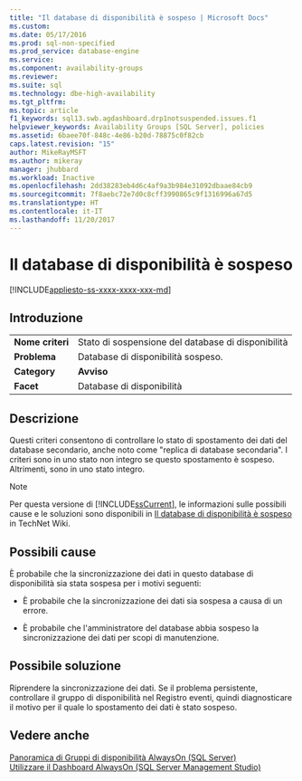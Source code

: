 ```yaml
---
title: "Il database di disponibilità è sospeso | Microsoft Docs"
ms.custom: 
ms.date: 05/17/2016
ms.prod: sql-non-specified
ms.prod_service: database-engine
ms.service: 
ms.component: availability-groups
ms.reviewer: 
ms.suite: sql
ms.technology: dbe-high-availability
ms.tgt_pltfrm: 
ms.topic: article
f1_keywords: sql13.swb.agdashboard.drp1notsuspended.issues.f1
helpviewer_keywords: Availability Groups [SQL Server], policies
ms.assetid: 6baee70f-848c-4e86-b20d-78875c0f82cb
caps.latest.revision: "15"
author: MikeRayMSFT
ms.author: mikeray
manager: jhubbard
ms.workload: Inactive
ms.openlocfilehash: 2dd38283eb4d6c4af9a3b984e31092dbaae84cb9
ms.sourcegitcommit: 7f8aebc72e7d0c8cff3990865c9f1316996a67d5
ms.translationtype: HT
ms.contentlocale: it-IT
ms.lasthandoff: 11/20/2017
---
```

# <a name="availability-database-is-suspended"></a>Il database di disponibilità è sospeso
[!INCLUDE[appliesto-ss-xxxx-xxxx-xxx-md](../../../includes/appliesto-ss-xxxx-xxxx-xxx-md.md)]
    
## <a name="introduction"></a>Introduzione  
  
|||  
|-|-|  
|**Nome criteri**|Stato di sospensione del database di disponibilità|  
|**Problema**|Database di disponibilità sospeso.|  
|**Category**|**Avviso**|  
|**Facet**|Database di disponibilità|  
  
## <a name="description"></a>Descrizione  
 Questi criteri consentono di controllare lo stato di spostamento dei dati del database secondario, anche noto come "replica di database secondaria". I criteri sono in uno stato non integro se questo spostamento è sospeso. Altrimenti, sono in uno stato integro.  
  
> [!NOTE]  
>  Per questa versione di [!INCLUDE[ssCurrent](../../../includes/sscurrent-md.md)], le informazioni sulle possibili cause e le soluzioni sono disponibili in [Il database di disponibilità è sospeso](http://go.microsoft.com/fwlink/p/?LinkId=220860) in TechNet Wiki.  
  
## <a name="possible-causes"></a>Possibili cause  
 È probabile che la sincronizzazione dei dati in questo database di disponibilità sia stata sospesa per i motivi seguenti:  
  
-   È probabile che la sincronizzazione dei dati sia sospesa a causa di un errore.  
  
-   È probabile che l'amministratore del database abbia sospeso la sincronizzazione dei dati per scopi di manutenzione.  
  
## <a name="possible-solution"></a>Possibile soluzione  
 Riprendere la sincronizzazione dei dati. Se il problema persistente, controllare il gruppo di disponibilità nel Registro eventi, quindi diagnosticare il motivo per il quale lo spostamento dei dati è stato sospeso.  
  
## <a name="see-also"></a>Vedere anche  
 [Panoramica di Gruppi di disponibilità AlwaysOn &#40;SQL Server&#41;](../../../database-engine/availability-groups/windows/overview-of-always-on-availability-groups-sql-server.md)   
 [Utilizzare il Dashboard AlwaysOn &#40;SQL Server Management Studio&#41;](../../../database-engine/availability-groups/windows/use-the-always-on-dashboard-sql-server-management-studio.md)  
  
  
